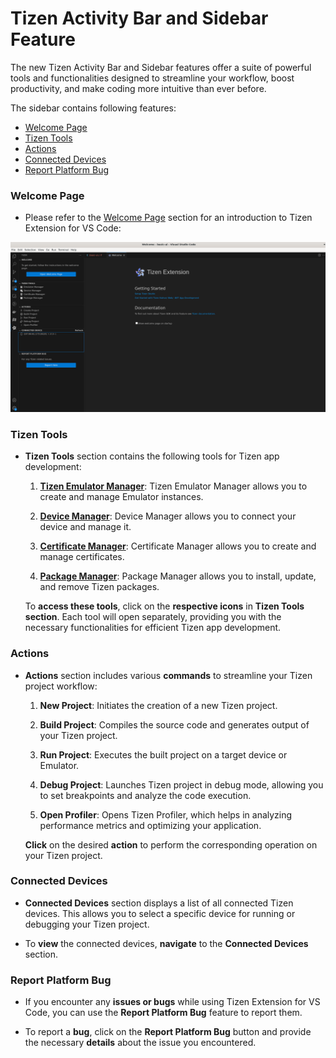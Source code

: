 # Tizen Activity Bar and Sidebar Feature

The new Tizen Activity Bar and Sidebar features offer a suite of powerful tools and functionalities designed to streamline your workflow, boost productivity, and make coding more intuitive than ever before. 

The sidebar contains following features:

- [Welcome Page](#welcome-page)
- [Tizen Tools](#tizen-tools)
- [Actions](#actions)
- [Connected Devices](#connected-devices)
- [Report Platform Bug](#report-platform-bug)

### Welcome Page
   - Please refer to the [Welcome Page](welcome-page.md#open-welcome-page) section for an introduction to Tizen Extension for VS Code:

![Activity Bar Contents](media/welcome-page2.png)

### Tizen Tools
   - **Tizen Tools** section contains the following tools for Tizen app development: 

     1. [**Tizen Emulator Manager**](../../tizen-studio/common-tools/emulator.md): Tizen Emulator Manager allows you to create and manage Emulator instances.

     2. [**Device Manager**](../../tizen-studio/common-tools/device-manager.md): Device Manager allows you to connect your device and manage it.

     3. [**Certificate Manager**](../../tizen-studio/common-tools/certificate-registration.md): Certificate Manager allows you to create and manage certificates.

     4. [**Package Manager**](../../tizen-studio/setup/advanced-configuration.md): Package Manager allows you to install, update, and remove Tizen packages.


     To **access these tools**, click on the **respective icons** in **Tizen Tools section**. Each tool will open separately, providing you with the necessary functionalities for efficient Tizen app development.

### Actions
   - **Actions** section includes various **commands** to streamline your Tizen project workflow:

     1. **New Project**: Initiates the creation of a new Tizen project.

     2. **Build Project**: Compiles the source code and generates output of your Tizen project.

     3. **Run Project**: Executes the built project on a target device or Emulator.

     4. **Debug Project**: Launches Tizen project in debug mode, allowing you to set breakpoints and analyze the code execution.

     5. **Open Profiler**: Opens Tizen Profiler, which helps in analyzing performance metrics and optimizing your application.

     **Click** on the desired **action** to perform the corresponding operation on your Tizen project.

### Connected Devices
   - **Connected Devices** section displays a list of all connected Tizen devices. This allows you to select a specific device for running or debugging your Tizen project.

   - To **view** the connected devices, **navigate** to the **Connected Devices** section.

### Report Platform Bug
   - If you encounter any **issues or bugs** while using Tizen Extension for VS Code, you can use the **Report Platform Bug** feature to report them.

   - To report a **bug**, click on the **Report Platform Bug** button and provide the necessary **details** about the issue you encountered.